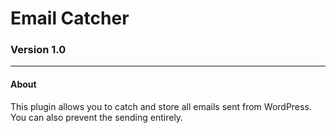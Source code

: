 # Email Catcher
### Version 1.0

---

#### About

This plugin allows you to catch and store all emails sent from WordPress. You can also prevent the sending entirely.
